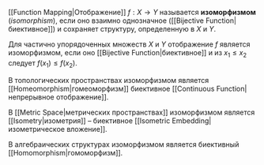 [[Function Mapping|Отображение]] $f: X \to Y$ называется **изоморфизмом** (*isomorphism*), если оно взаимно однозначное ([[Bijective Function|биективное]]) и сохраняет структуру, определенную в $X$ и $Y$. 

Для частично упорядоченных множеств $X$ и $Y$ отображение $f$ является изоморфизмом, если оно [[Bijective Function|биективное]] и из $x_1 \leq x_2$ следует $f(x_1) \leq f(x_2)$.

В топологических пространствах изоморфизмом является [[Homeomorphism|гомеоморфизм]] биективное [[Continuous Function|непрерывное отображение]].

В [[Metric Space|метрических пространствах]] изоморфизмом является [[Isometry|изометрия]] – биективное [[Isometric Embedding|изометрическое вложение]].

В алгебраических структурах изоморфизмом является биективный [[Homomorphism|гомоморфизм]].
